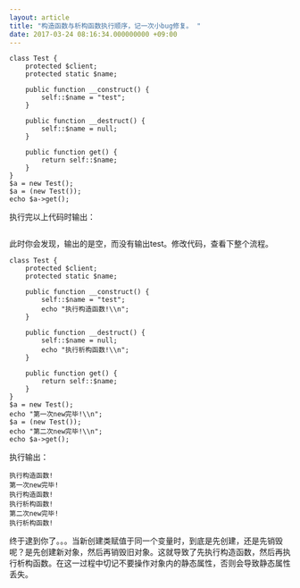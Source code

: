 ```yaml
---
layout: article
title: "构造函数与析构函数执行顺序，记一次小bug修复。 "
date: 2017-03-24 08:16:34.000000000 +09:00
---
```


```
class Test {
    protected $client;
    protected static $name;

    public function __construct() {
        self::$name = "test";
    }

    public function __destruct() {
        self::$name = null;
    }

    public function get() {
        return self::$name;
    }
}
$a = new Test();
$a = (new Test());
echo $a->get();
```
执行完以上代码时输出：
```

```
此时你会发现，输出的是空，而没有输出test。修改代码，查看下整个流程。
```
class Test {
    protected $client;
    protected static $name;

    public function __construct() {
        self::$name = "test";
        echo "执行构造函数!\\n";
    }

    public function __destruct() {
        self::$name = null;
        echo "执行析构函数!\\n";
    }

    public function get() {
        return self::$name;
    }
}
$a = new Test();
echo "第一次new完毕!\\n";
$a = (new Test());
echo "第二次new完毕!\\n";
echo $a->get();
```
执行输出：
```
执行构造函数!
第一次new完毕!
执行构造函数!
执行析构函数!
第二次new完毕!
执行析构函数!
```
终于逮到你了。。。当新创建类赋值于同一个变量时，到底是先创建，还是先销毁呢？是先创建新对象，然后再销毁旧对象。这就导致了先执行构造函数，然后再执行析构函数。在这一过程中切记不要操作对象内的静态属性，否则会导致静态属性丢失。

